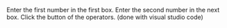 Enter the first number in the first box.
 Enter the second number in the next box. 
 Click the button of the operators. 
 (done with visual studio code)
